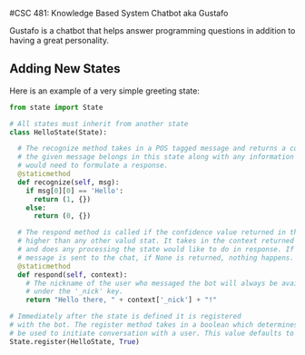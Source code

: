 #CSC 481: Knowledge Based System Chatbot aka Gustafo

Gustafo is a chatbot that helps answer programming questions in addition to having a great personality.


## Adding New States
Here is an example of a very simple greeting state:

```Python
from state import State

# All states must inherit from another state
class HelloState(State):

  # The recognize method takes in a POS tagged message and returns a confidence value that
  # the given message belongs in this state along with any information the respond method
  # would need to formulate a response.
  @staticmethod
  def recognize(self, msg):
    if msg[0][0] == 'Hello':
      return (1, {})
    else:
      return (0, {})

  # The respond method is called if the confidence value returned in the recognize method is
  # higher than any other valud stat. It takes in the context returned from the recognize method
  # and does any processing the state would like to do in response. If a string is returned, the
  # message is sent to the chat, if None is returned, nothing happens.
  @staticmethod
  def respond(self, context):
    # The nickname of the user who messaged the bot will always be available in the context
    # under the '_nick' key.
    return "Hello there, " + context['_nick'] + "!"

# Immediately after the state is defined it is registered
# with the bot. The register method takes in a boolean which determines whether this state can
# be used to initiate conversation with a user. This value defaults to False.
State.register(HelloState, True)
```

